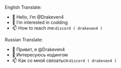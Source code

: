 English Translate:
- 👋 Hello, I’m @Drakeven4 
- 👀 I’m interested in codding
- 📫 How to reach me:``discord ( drakeven4 )``

Russian Translate:
- 👋 Привет, я @Drakeven4 
- 👀 Интересуюсь кодингом
- 📫 Как со мной связаться:``discord ( drakeven4 )``
